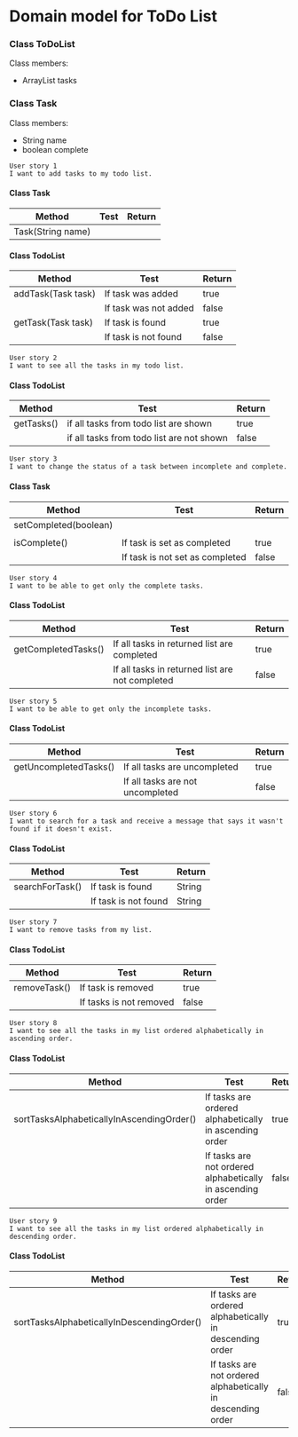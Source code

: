 # Domain model for ToDo List


### Class ToDoList
Class members:
- ArrayList<Task> tasks

### Class Task
Class members:
- String name
- boolean complete

```
User story 1
I want to add tasks to my todo list.
```
#### Class Task
| Method            | Test | Return |
|-------------------|------|--------|
| Task(String name) |      |        |

#### Class TodoList
| Method             | Test                  | Return |
|--------------------|-----------------------|--------|
| addTask(Task task) | If task was added     | true   |
|                    | If task was not added | false  |
| getTask(Task task) | If task is found      | true   |
|                    | If task is not found  | false  |

```
User story 2
I want to see all the tasks in my todo list.
```
#### Class TodoList
| Method      | Test                                      | Return |
|-------------|-------------------------------------------|--------|
| getTasks()  | if all tasks from todo list are shown     | true   |
|             | if all tasks from todo list are not shown | false  |

```
User story 3
I want to change the status of a task between incomplete and complete.
```
#### Class Task
| Method                | Test                            | Return |
|-----------------------|---------------------------------|--------|
| setCompleted(boolean) |                                 |        |
|                       |                                 |        |
| isComplete()          | If task is set as completed     | true   |
|                       | If task is not set as completed | false  |

```
User story 4
I want to be able to get only the complete tasks.
```
#### Class TodoList
| Method              | Test                                            | Return |
|---------------------|-------------------------------------------------|--------|
| getCompletedTasks() | If all tasks in returned list are completed     | true   |
|                     | If all tasks in returned list are not completed | false  |

```
User story 5
I want to be able to get only the incomplete tasks.
```
#### Class TodoList
| Method                | Test                             | Return |
|-----------------------|----------------------------------|--------|
| getUncompletedTasks() | If all tasks are uncompleted     | true   |
|                       | If all tasks are not uncompleted | false  |

```
User story 6
I want to search for a task and receive a message that says it wasn't found if it doesn't exist.
```
#### Class TodoList
| Method          | Test                 | Return |
|-----------------|----------------------|--------|
| searchForTask() | If task is found     | String |
|                 | If task is not found | String |

```
User story 7
I want to remove tasks from my list.
```
#### Class TodoList
| Method       | Test                    | Return |
|--------------|-------------------------|--------|
| removeTask() | If task is removed      | true   |
|              | If tasks is not removed | false  |

```
User story 8
I want to see all the tasks in my list ordered alphabetically in ascending order.
```
#### Class TodoList
| Method                                    | Test                                                       | Return |
|-------------------------------------------|------------------------------------------------------------|--------|
| sortTasksAlphabeticallyInAscendingOrder() | If tasks are ordered alphabetically in ascending order     | true   |
|                                           | If tasks are not ordered alphabetically in ascending order | false  |
```
User story 9
I want to see all the tasks in my list ordered alphabetically in descending order.
```
#### Class TodoList
| Method                                     | Test                                                        | Return |
|--------------------------------------------|-------------------------------------------------------------|--------|
| sortTasksAlphabeticallyInDescendingOrder() | If tasks are ordered alphabetically in descending order     | true   |
|                                            | If tasks are not ordered alphabetically in descending order | false  |
